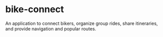 # bike-connect
An application to connect bikers, organize group rides, share itineraries, and provide navigation and popular routes.
